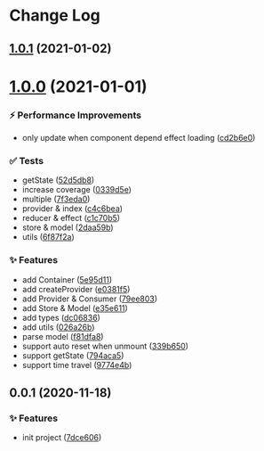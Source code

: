 # Change Log 

## [1.0.1](https://github.com/kcfe/dobux/compare/v1.0.0...v1.0.1) (2021-01-02)



 

# [1.0.0](https://github.com/kwai-efe/dobux/compare/v0.0.1...v1.0.0) (2021-01-01)


### ⚡ Performance Improvements

* only update when component depend effect loading ([cd2b6e0](https://github.com/kwai-efe/dobux/commit/cd2b6e0bba586180a4376e74ed374d61e3cb9705))


### ✅ Tests

* getState ([52d5db8](https://github.com/kwai-efe/dobux/commit/52d5db861ebb029e6c669a3f2ec84b4ab48efa8e))
* increase coverage ([0339d5e](https://github.com/kwai-efe/dobux/commit/0339d5e20715fd6bea0f8ebdbae02fd9f5f3509f))
* multiple ([7f3eda0](https://github.com/kwai-efe/dobux/commit/7f3eda0865de792f03df7fdfe7c793702f5bd3fb))
* provider & index ([c4c6bea](https://github.com/kwai-efe/dobux/commit/c4c6bea16de1dd3303f0ceef0714c2225c0d6c15))
* reducer & effect ([c1c70b5](https://github.com/kwai-efe/dobux/commit/c1c70b53bc9803b095fd95b20ba11649e655cc18))
* store & model ([2daa59b](https://github.com/kwai-efe/dobux/commit/2daa59b8e4de9d1871e5cda3b57326f24ec1e654))
* utils ([6f87f2a](https://github.com/kwai-efe/dobux/commit/6f87f2a250bab27884b8a31a03d4690e093acd25))


### ✨ Features

* add Container ([5e95d11](https://github.com/kwai-efe/dobux/commit/5e95d11b8455057f52a8307138416f668de8e57b))
* add createProvider ([e0381f5](https://github.com/kwai-efe/dobux/commit/e0381f57763ebe04bdaa4cc9ff381668e0a3ec87))
* add Provider & Consumer ([79ee803](https://github.com/kwai-efe/dobux/commit/79ee803edee50301be291a7edf676b623f18ca8b))
* add Store & Model ([e35e611](https://github.com/kwai-efe/dobux/commit/e35e6117312391c13be4b448681f0207f96c3e8c))
* add types ([dc06836](https://github.com/kwai-efe/dobux/commit/dc06836372704ad92e28d4ccf3385210cb2c658d))
* add utils ([026a26b](https://github.com/kwai-efe/dobux/commit/026a26b518fda377d0c7abd3f74de32b5f5b73c0))
* parse model ([f81dfa8](https://github.com/kwai-efe/dobux/commit/f81dfa8133158b7a26dfadafe47aa67ede250a0e))
* support auto reset when unmount ([339b650](https://github.com/kwai-efe/dobux/commit/339b65080fa4eb694d5230c455fe052a1bd05687))
* support getState ([794aca5](https://github.com/kwai-efe/dobux/commit/794aca5c7fcd8ce4ea56f9add02a39d5b76e73f5))
* support time travel ([9774e4b](https://github.com/kwai-efe/dobux/commit/9774e4bce23e71e0e71b0ee1e57e8b4a1bcbdde0))



 

## 0.0.1 (2020-11-18)


### ✨ Features

* init project ([7dce606](https://github.com/kwai-ad-fe/dobux/commit/7dce606e8a6be184e6004aba4340fac8ead83160))



